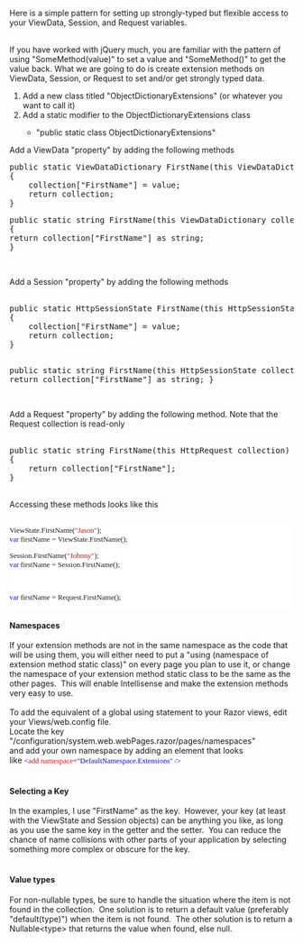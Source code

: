 <html><body><p>Here is a simple pattern for setting up strongly-typed but flexible access to your ViewData, Session, and Request variables.<br /></p>
<div>
<br />
If you have worked with jQuery much, you are familiar with the pattern of using "SomeMethod(value)" to set a value and "SomeMethod()" to get the value back. What we are going to do is create extension methods on ViewData, Session, or Request to set and/or get strongly typed data.</div>
<ol>
<li>Add a new class titled "ObjectDictionaryExtensions" (or whatever you want to call it)&nbsp;</li>
<li>Add a static modifier to the ObjectDictionaryExtensions class</li>
<ul>
<li>"public static class ObjectDictionaryExtensions"</li>
</ul>
</ol>
Add a ViewData "property" by adding the following methods<br />
<ol>
</ol>
<pre>public static ViewDataDictionary FirstName(this ViewDataDictionary collection, string value)
{
    collection["FirstName"] = value;
    return collection;
}
<p>public static string FirstName(this ViewDataDictionary collection)
{
return collection[&quot;FirstName&quot;] as string;
}
</pre>
<br />
Add a Session &quot;property&quot; by adding the following methods
<br />
<br /></p>
<pre>public static HttpSessionState FirstName(this HttpSessionState collection, string value)
{
    collection["FirstName"] = value;
    return collection;
}

public static string FirstName(this HttpSessionState collection)
{
    return collection["FirstName"] as string;
}
</pre>
<br />
Add a Request "property" by adding the following method.  Note that the Request collection is read-only
<br />
<br />
<pre>public static string FirstName(this HttpRequest collection)
{
    return collection["FirstName"];
}
</pre>
<br />
Accessing these methods looks like this<br />
<br />
<pre style="background-color: white; background-position: initial initial; background-repeat: initial initial; font-family: Consolas; font-size: 13px;">ViewState.FirstName(<span style="color: #a31515;">"Jason"</span>);
<span style="color: blue;">var</span>&nbsp;firstName&nbsp;=&nbsp;ViewState.FirstName();
<p>Session.FirstName(<span style="color: #a31515;">&quot;Johnny&quot;</span>);
<span style="color: blue;">var</span> firstName = Session.FirstName();</p>
<p><span style="color: blue;">var</span> firstName = Request.FirstName();</pre></p>
<h4>
Namespaces</h4>
If your extension methods are not in the same namespace as the code that will be using them, you will either need to put a "using (namespace of extension method static class)" on every page you plan to use it, or change the namespace of your extension method static class to be the same as the other pages. &nbsp;This will enable Intellisense and make the extension methods very easy to use.<br />
<br />
To add the equivalent of a global using statement to your Razor views, edit your Views/web.config file.<br />
Locate the key "/configuration/system.web.webPages.razor/pages/namespaces"<br />
and add your own namespace by adding an element that looks like&nbsp;<span style="color: blue; font-family: Consolas; font-size: 13px;">&lt;</span><span style="color: #a31515; font-family: Consolas; font-size: 13px;">add</span><span style="color: blue; font-family: Consolas; font-size: 13px;">&nbsp;</span><span style="color: red; font-family: Consolas; font-size: 13px;">namespace</span><span style="color: blue; font-family: Consolas; font-size: 13px;">=</span><span style="background-color: white; font-family: Consolas; font-size: 13px;">"</span><span style="color: blue; font-family: Consolas; font-size: 13px;">DefaultNamespace.Extensions</span><span style="background-color: white; font-family: Consolas; font-size: 13px;">"</span><span style="color: blue; font-family: Consolas; font-size: 13px;">&nbsp;/&gt;</span><br />
<br />
<h4>
Selecting a Key</h4>
In the examples, I use "FirstName" as the key. &nbsp;However, your key (at least with the ViewState and Session objects) can be anything you like, as long as you use the same key in the getter and the setter. &nbsp;You can reduce the chance of name collisions with other parts of your application by selecting something more complex or obscure for the key.<br />
<br />
<h4>
Value types</h4>
For non-nullable types, be sure to handle the situation where the item is not found in the collection. &nbsp;One solution is to return a default value (preferably "default(type)") when the item is not found. &nbsp;The other solution is to return a Nullable&lt;type&gt; that returns the value when found, else null.<br />
<br />
</body></html>